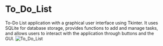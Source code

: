 # To_Do_List
To-Do List application with a graphical user interface using Tkinter. It uses SQLite for database storage, provides functions to add and manage tasks, and allows users to interact with the application through buttons and the GUI.
![To_Do_List](https://github.com/atharvaK718/To_Do_List/assets/126504513/ac9a74e2-60c9-4c0a-b0b5-ed498b80d0f8)

